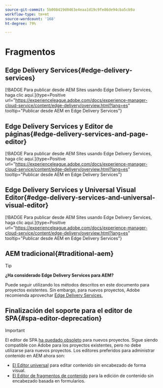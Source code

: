 ```yaml
---
source-git-commit: 5b008419d0463e4eaa1d19c9fe86de94cba5cb9a
workflow-type: tm+mt
source-wordcount: '168'
ht-degree: 79%

---
```

# Fragmentos

## Edge Delivery Services{#edge-delivery-services}

[!BADGE Para publicar desde AEM Sites usando Edge Delivery Services, haga clic aquí.]{type=Positive url="https://experienceleague.adobe.com/docs/experience-manager-cloud-service/content/edge-delivery/overview.html?lang=es" tooltip="Publicar desde AEM en Edge Delivery Services"}

## Edge Delivery Services y Editor de páginas{#edge-delivery-services-and-page-editor}

[!BADGE Para publicar desde AEM Sites usando Edge Delivery Services, haga clic aquí.]{type=Positive url="https://experienceleague.adobe.com/docs/experience-manager-cloud-service/content/edge-delivery/overview.html?lang=es" tooltip="Publicar desde AEM en Edge Delivery Services"}

## Edge Delivery Services y Universal Visual Editor{#edge-delivery-services-and-universal-visual-editor}

[!BADGE Para publicar desde AEM Sites usando Edge Delivery Services, haga clic aquí.]{type=Positive url="https://experienceleague.adobe.com/docs/experience-manager-cloud-service/content/edge-delivery/overview.html?lang=es" tooltip="Publicar desde AEM en Edge Delivery Services"}

## AEM tradicional{#traditional-aem}

>[!TIP]
>
>**¿Ha considerado Edge Delivery Services para AEM?**
>
>Puede seguir utilizando los métodos descritos en este documento para proyectos existentes. Sin embargo, para nuevos proyectos, Adobe recomienda aprovechar [Edge Delivery Services.](https://experienceleague.adobe.com/es/docs/experience-manager-cloud-service/content/edge-delivery/overview)

## Finalización del soporte para el editor de SPA{#spa-editor-deprecation}

>[!IMPORTANT]
>
>El editor de SPA [ha quedado obsoleto](https://experienceleague.adobe.com/en/docs/experience-manager-cloud-service/content/implementing/developing/hybrid/spa-editor-deprecation) para nuevos proyectos. Sigue siendo compatible con Adobe para los proyectos existentes, pero no debe utilizarse para nuevos proyectos. Los editores preferidos para administrar contenido en AEM ahora son:
>
>* [El Editor universal](https://experienceleague.adobe.com/es/docs/experience-manager-cloud-service/content/edge-delivery/wysiwyg-authoring/authoring) para editar contenido sin encabezado de forma visual.
>* [El Editor de fragmentos de contenido](https://experienceleague.adobe.com/en/docs/experience-manager-cloud-service/content/assets/content-fragments/content-fragments-managing) para la edición de contenido sin encabezado basada en formularios.
